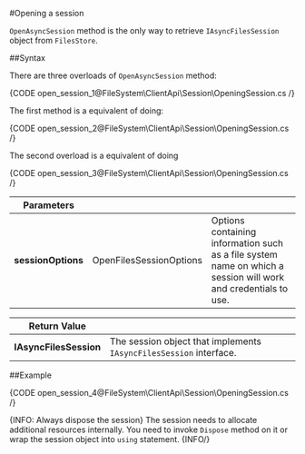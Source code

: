 ﻿#Opening a session

`OpenAsyncSession` method is the only way to retrieve `IAsyncFilesSession` object from `FilesStore`.

##Syntax

There are three overloads of `OpenAsyncSession` method:

{CODE open_session_1@FileSystem\ClientApi\Session\OpeningSession.cs /}

The first method is a equivalent of doing:

{CODE open_session_2@FileSystem\ClientApi\Session\OpeningSession.cs /}

The second overload is a equivalent of doing

{CODE open_session_3@FileSystem\ClientApi\Session\OpeningSession.cs /}

| Parameters | | |
| ------------- | ------------- | ----- |
| **sessionOptions** | OpenFilesSessionOptions | Options containing information such as a file system name on which a session will work and credentials to use. |

| Return Value | |
| ------------- | ------------- |
| **IAsyncFilesSession** | The session object that implements `IAsyncFilesSession` interface. |

##Example

{CODE open_session_4@FileSystem\ClientApi\Session\OpeningSession.cs /}

{INFO: Always dispose the session}
The session needs to allocate additional resources internally. You need to invoke `Dispose` method on it or wrap the session object into `using` statement.
{INFO/}